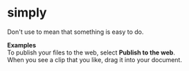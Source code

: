 # simply

Don't use to mean that something is easy to do. 

**Examples**  
To publish your files to the web, select **Publish to the web**.  
When you see a clip that you like, drag it into your document.  
